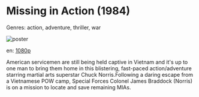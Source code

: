 # Missing in Action (1984)

Genres: action, adventure, thriller, war

![poster](http://image.tmdb.org/t/p/w500/53BrEmZaQEsNIiBNX8L8yJES1r.jpg)

en:
  [1080p](magnet:?xt=urn:btih:20eed4fdf6da09860991bae9d91b7e3b5755186a&dn=Missing+in+Action+%281984%29+1080p+BrRip+x264+-+YIFY&tr=udp%3A%2F%2Ftracker.openbittorrent.com%3A80%2Fannounce&tr=udp%3A%2F%2Fglotorrents.pw%3A6969%2Fannounce&tr=udp%3A%2F%2Ftracker.openbittorrent.com%3A80%2Fannounce&tr=udp%3A%2F%2Ftracker.opentrackr.org%3A1337%2Fannounce&tr=udp%3A%2F%2Fzer0day.to%3A1337%2Fannounce&tr=udp%3A%2F%2Ftracker.coppersurfer.tk%3A6969%2Fannounce)
  


American servicemen are still being held captive in Vietnam and it's up to one man to bring them home in this blistering, fast-paced action/adventure starring martial arts superstar Chuck Norris.Following a daring escape from a Vietnamese POW camp, Special Forces Colonel James Braddock (Norris) is on a mission to locate and save remaining MIAs.